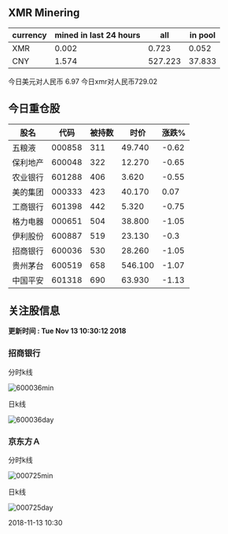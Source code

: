 ## XMR Minering

|currency|mined in last 24 hours|all|in pool|
|---|---|---|---|
|XMR|0.002|0.723|0.052|
|CNY|1.574|527.223|37.833|

今日美元对人民币 6.97	今日xmr对人民币729.02


## 今日重仓股 

|股名|代码|被持数|时价|涨跌%|
|---|---|---|---|---|
|五粮液|000858|311|49.740|-0.62|
|保利地产|600048|322|12.270|-0.65|
|农业银行|601288|406|3.620|-0.55|
|美的集团|000333|423|40.170|0.07|
|工商银行|601398|442|5.320|-0.75|
|格力电器|000651|504|38.800|-1.05|
|伊利股份|600887|519|23.130|-0.3|
|招商银行|600036|530|28.260|-1.05|
|贵州茅台|600519|658|546.100|-1.07|
|中国平安|601318|690|63.930|-1.13|

## 关注股信息
**更新时间 : Tue Nov 13 10:30:12 2018**
### 招商银行 
分时k线

![600036min](http://image.sinajs.cn/newchart/min/n/sh600036.gif)

日k线

![600036day](http://image.sinajs.cn/newchart/daily/n/sh600036.gif)

### 京东方Ａ 
分时k线

![000725min](http://image.sinajs.cn/newchart/min/n/sz000725.gif)

日k线

![000725day](http://image.sinajs.cn/newchart/daily/n/sz000725.gif)

2018-11-13 10:30